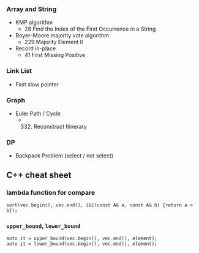 
### Array and String
* KMP algorithm
   * 28 Find the Index of the First Occurrence in a String
* Boyer–Moore majority vote algorithm
   * 229 Majority Element II
* Record in-place
  * 41 First Missing Positive

### Link List
* Fast slow pointer

### Graph
* Euler Path / Cycle
  * 332. Reconstruct Itinerary

### DP
* Backpack Problem (select / not select)

## C++ cheat sheet
### lambda function for compare
```
sort(vec.begin(), vec.end(), [&](const A& a, const A& b) {return a > b});
```
### `upper_bound`, `lower_bound`
```
auto it = upper_bound(vec.begin(), vec.end(), element);
auto it = lower_bound(vec.begin(), vec.end(), element);
```
